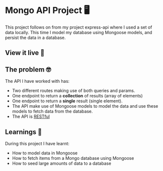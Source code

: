 # Mongo API Project  🖥

This project follows on from my project express-api where I used a set of data locally. This time I model my database using Mongoose models, and persist the data in a database.

## View it live  👀

## The problem  🤓

The API I have worked with has: 

- Two different routes making use of both queries and params.
- One endpoint to return a **collection** of results (array of elements)
- One endpoint to return a **single** result (single element).
- The API make use of Mongoose models to model the data and use these models to fetch data from the database.
- The API is [RESTful](https://www.smashingmagazine.com/2018/01/understanding-using-rest-api/)

## Learnings  🌟

During this project I have learnt:

- How to model data in Mongoose
- How to fetch items from a Mongo database using Mongoose
- How to seed large amounts of data to a database

